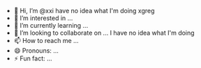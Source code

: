 - 👋 Hi, I’m @xxi have no idea what I'm doing xgreg
- 👀 I’m interested in ...
- 🌱 I’m currently learning ...
- 💞️ I’m looking to collaborate on ... I have no idea what I'm doing 
- 📫 How to reach me ...
- 😄 Pronouns: ...
- ⚡ Fun fact: ...

<!---
xxxgreg/xxxgreg is a ✨ special ✨ repository because its `README.md` (this file) appears on your GitHub profile.
You can click the Preview link to take a look at your changes.
--->
